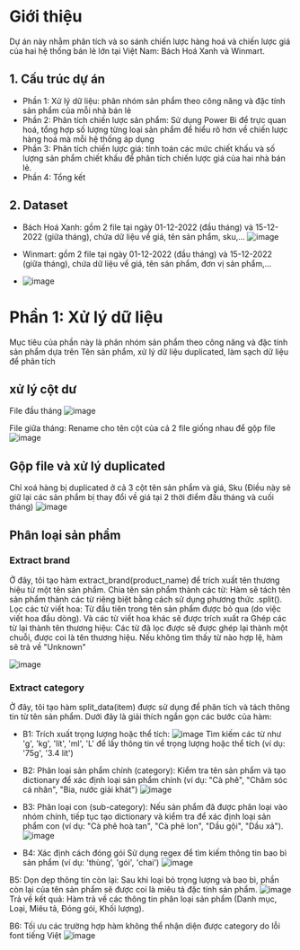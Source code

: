 # Giới thiệu
Dự án này nhằm phân tích và so sánh chiến lược hàng hoá và chiến lược giá của hai hệ thống bán lẻ lớn tại Việt Nam: Bách Hoá Xanh và Winmart. 

## 1. Cấu trúc dự án
- Phần 1: Xử lý dữ liệu: phân nhóm sản phẩm theo công năng và đặc tính sản phẩm của mỗi nhà bán lẻ
- Phần 2: Phân tích chiến lược sản phẩm: Sử dụng Power Bi để trực quan hoá, tổng hợp số lượng từng loại sản phẩm để hiểu rõ hơn về chiến lược hàng hoá mà mỗi hệ thống áp dụng
- Phần 3: Phân tích chiến lược giá: tính toán các mức chiết khấu và số lượng sản phẩm chiết khấu để phân tích chiến lược giá của hai nhà bán lẻ.
- Phần 4: Tổng kết 

## 2. Dataset
- Bách Hoá Xanh: gồm 2 file tại ngày 01-12-2022 (đầu tháng) và 15-12-2022 (giữa tháng), chứa dữ liệu về giá, tên sản phẩm, sku,...
![image](https://github.com/user-attachments/assets/49ec25a3-d878-4c60-be48-0e0f1aeced1d)

- Winmart: gồm 2 file tại ngày 01-12-2022 (đầu tháng) và 15-12-2022 (giữa tháng), chứa dữ liệu về giá, tên sản phẩm, đơn vị sản phẩm,...
- ![image](https://github.com/user-attachments/assets/e9eb7041-68e4-46f8-b88a-ea33eceb8b69)

#  Phần 1: Xử lý dữ liệu
Mục tiêu của phần này là phân nhóm sản phẩm theo công năng và đặc tính sản phẩm dựa trên Tên sản phẩm, xử lý dữ liệu duplicated, làm sạch dữ liệu để phân tích
## xử lý cột dư
File đầu tháng
![image](https://github.com/user-attachments/assets/4cbafbd8-58de-4964-8ee2-39713e3aeb56)

File giữa tháng: Rename cho tên cột của cả 2 file giống nhau để gộp file
![image](https://github.com/user-attachments/assets/bb3c7df1-ae14-4898-ab45-0563ef90fab1)

## Gộp file và xử lý duplicated 
Chỉ xoá hàng bị duplicated ở cả 3 cột tên sản phẩm và giá, Sku (Điều này sẽ giữ lại các sản phẩm bị thay đổi về giá tại 2 thời điểm đầu tháng và cuối tháng)
![image](https://github.com/user-attachments/assets/bd479835-0ac5-4b46-a36c-181f9079f082)

## Phân loại sản phẩm 
### Extract brand
Ở đây, tôi tạo hàm extract_brand(product_name) để trích xuất tên thương hiệu từ một tên sản phẩm. 
Chia tên sản phẩm thành các từ: Hàm sẽ tách tên sản phẩm thành các từ riêng biệt bằng cách sử dụng phương thức .split().
Lọc các từ viết hoa: Từ đầu tiên trong tên sản phẩm được bỏ qua (do việc viết hoa đầu dòng). Và các từ viết hoa khác sẽ được trích xuất ra 
Ghép các từ lại thành tên thương hiệu: Các từ đã lọc được sẽ được ghép lại thành một chuỗi, được coi là tên thương hiệu. Nếu không tìm thấy từ nào hợp lệ, hàm sẽ trả về "Unknown"

![image](https://github.com/user-attachments/assets/5af5f73b-b66a-49e0-ab73-9f8433879de4)

### Extract category
Ở đây, tôi tạo hàm split_data(item) được sử dụng để phân tích và tách thông tin từ tên sản phẩm. Dưới đây là giải thích ngắn gọn các bước của hàm:

- B1: Trích xuất trọng lượng hoặc thể tích: 
![image](https://github.com/user-attachments/assets/ea1fe8be-5b6d-40a0-ae69-115af6c285c3)
Tìm kiếm các từ như 'g', 'kg', 'lít', 'ml', 'L' để lấy thông tin về trọng lượng hoặc thể tích (ví dụ: '75g', '3.4 lít')

- B2: Phân loại sản phẩm chính (category): Kiểm tra tên sản phẩm và tạo dictionary để xác định loại sản phẩm chính (ví dụ: "Cà phê", "Chăm sóc cá nhân", "Bia, nước giải khát")
 ![image](https://github.com/user-attachments/assets/6a2cf43b-c924-4ae9-82e0-6652362311d9)

- B3: Phân loại con (sub-category): Nếu sản phẩm đã được phân loại vào nhóm chính, tiếp tục tạo dictionary và kiểm tra để xác định loại sản phẩm con (ví dụ: "Cà phê hoà tan", "Cà phê lon", "Dầu gội", "Dầu xả").
![image](https://github.com/user-attachments/assets/0015733f-7606-4447-870f-a0302d8bdf90)

- B4: Xác định cách đóng gói
Sử dụng regex để tìm kiếm thông tin bao bì sản phẩm (ví dụ: 'thùng', 'gói', 'chai')
 ![image](https://github.com/user-attachments/assets/763beeb8-b983-4e06-864b-de43b3023846)


B5: Dọn dẹp thông tin còn lại: Sau khi loại bỏ trọng lượng và bao bì, phần còn lại của tên sản phẩm sẽ được coi là miêu tả đặc tính sản phẩm.
![image](https://github.com/user-attachments/assets/03eb91a6-7eeb-4297-8597-e43a5b48c0ce)
Trả về kết quả: Hàm trả về các thông tin phân loại sản phẩm (Danh mục, Loại, Miêu tả, Đóng gói, Khối lượng).

B6: Tối ưu các trường hợp hàm không thể nhận diện được category do lỗi font tiếng Việt
![image](https://github.com/user-attachments/assets/aa5ccb11-8426-489c-971b-c38a4d2769ad)

